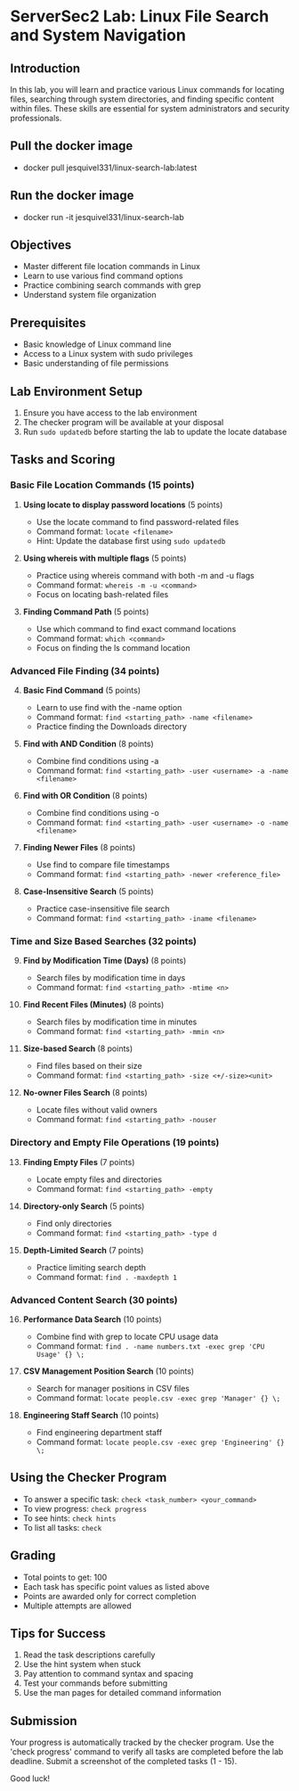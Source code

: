# ServerSec2 Lab: Linux File Search and System Navigation

## Introduction
In this lab, you will learn and practice various Linux commands for locating files, searching through system directories, and finding specific content within files. These skills are essential for system administrators and security professionals.

## Pull the docker image
- docker pull jesquivel331/linux-search-lab:latest

## Run the docker image
- docker run -it jesquivel331/linux-search-lab

## Objectives
- Master different file location commands in Linux
- Learn to use various find command options
- Practice combining search commands with grep
- Understand system file organization

## Prerequisites
- Basic knowledge of Linux command line
- Access to a Linux system with sudo privileges
- Basic understanding of file permissions

## Lab Environment Setup
1. Ensure you have access to the lab environment
2. The checker program will be available at your disposal
3. Run `sudo updatedb` before starting the lab to update the locate database

## Tasks and Scoring

### Basic File Location Commands (15 points)
1. **Using locate to display password locations** (5 points)
   - Use the locate command to find password-related files
   - Command format: `locate <filename>`
   - Hint: Update the database first using `sudo updatedb`

2. **Using whereis with multiple flags** (5 points)
   - Practice using whereis command with both -m and -u flags
   - Command format: `whereis -m -u <command>`
   - Focus on locating bash-related files

3. **Finding Command Path** (5 points)
   - Use which command to find exact command locations
   - Command format: `which <command>`
   - Focus on finding the ls command location

### Advanced File Finding (34 points)
4. **Basic Find Command** (5 points)
   - Learn to use find with the -name option
   - Command format: `find <starting_path> -name <filename>`
   - Practice finding the Downloads directory

5. **Find with AND Condition** (8 points)
   - Combine find conditions using -a
   - Command format: `find <starting_path> -user <username> -a -name <filename>`

6. **Find with OR Condition** (8 points)
   - Combine find conditions using -o
   - Command format: `find <starting_path> -user <username> -o -name <filename>`

7. **Finding Newer Files** (8 points)
   - Use find to compare file timestamps
   - Command format: `find <starting_path> -newer <reference_file>`

8. **Case-Insensitive Search** (5 points)
   - Practice case-insensitive file search
   - Command format: `find <starting_path> -iname <filename>`

### Time and Size Based Searches (32 points)
9. **Find by Modification Time (Days)** (8 points)
   - Search files by modification time in days
   - Command format: `find <starting_path> -mtime <n>`

10. **Find Recent Files (Minutes)** (8 points)
    - Search files by modification time in minutes
    - Command format: `find <starting_path> -mmin <n>`

11. **Size-based Search** (8 points)
    - Find files based on their size
    - Command format: `find <starting_path> -size <+/-size><unit>`

12. **No-owner Files Search** (8 points)
    - Locate files without valid owners
    - Command format: `find <starting_path> -nouser`

### Directory and Empty File Operations (19 points)
13. **Finding Empty Files** (7 points)
    - Locate empty files and directories
    - Command format: `find <starting_path> -empty`

14. **Directory-only Search** (5 points)
    - Find only directories
    - Command format: `find <starting_path> -type d`

15. **Depth-Limited Search** (7 points)
    - Practice limiting search depth
    - Command format: `find . -maxdepth 1`

### Advanced Content Search (30 points)
16. **Performance Data Search** (10 points)
    - Combine find with grep to locate CPU usage data
    - Command format: `find . -name numbers.txt -exec grep 'CPU Usage' {} \;`

17. **CSV Management Position Search** (10 points)
    - Search for manager positions in CSV files
    - Command format: `locate people.csv -exec grep 'Manager' {} \;`

18. **Engineering Staff Search** (10 points)
    - Find engineering department staff
    - Command format: `locate people.csv -exec grep 'Engineering' {} \;`

## Using the Checker Program
- To answer a specific task: `check <task_number> <your_command>`
- To view progress: `check progress`
- To see hints: `check hints`
- To list all tasks: `check`

## Grading
- Total points to get: 100
- Each task has specific point values as listed above
- Points are awarded only for correct completion
- Multiple attempts are allowed

## Tips for Success
1. Read the task descriptions carefully
2. Use the hint system when stuck
3. Pay attention to command syntax and spacing
4. Test your commands before submitting
5. Use the man pages for detailed command information

## Submission
Your progress is automatically tracked by the checker program. Use the 'check progress' command to verify all tasks are completed before the lab deadline.  Submit a screenshot of the completed tasks (1 - 15).

Good luck!
